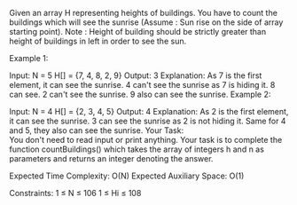 Given an array H representing heights of buildings. You have to count the buildings which will see the sunrise (Assume : Sun rise on the side of array starting point).
Note : Height of building should be strictly greater than height of buildings in left in order to see the sun.


Example 1:

Input: 
N = 5
H[] = {7, 4, 8, 2, 9}
Output: 3
Explanation: As 7 is the first element, it
can see the sunrise. 4 can't see the
sunrise as 7 is hiding it.  8 can see.
2 can't see the sunrise. 9 also can see
the sunrise.
Example 2:

Input: 
N = 4
H[] = {2, 3, 4, 5}
Output: 4
Explanation: As 2 is the first element, it
can see the sunrise.  3 can see the
sunrise as 2 is not hiding it. Same for 4
and 5, they also can see the sunrise.
Your Task:  
You don't need to read input or print anything. Your task is to complete the function countBuildings() which takes the array of integers h and n as parameters and returns an integer denoting the answer.

Expected Time Complexity: O(N)
Expected Auxiliary Space: O(1)

Constraints:
1 ≤ N ≤ 106
1 ≤ Hi ≤ 108
